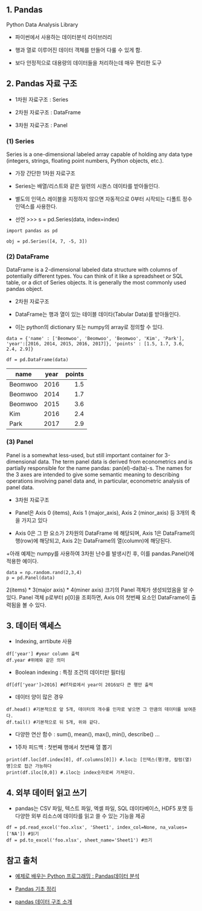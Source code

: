 ## 1. Pandas

Python Data Analysis Library

+ 파이썬에서 사용하는 데이터분석 라이브러리

+ 행과 열로 이루어진 데이터 객체를 만들어 다룰 수 있게 함.

+ 보다 안정적으로 대용량의 데이터들을 처리하는데 매우 편리한 도구


## 2. Pandas 자료 구조 

+ 1차원 자료구조 : Series

+ 2차원 자료구조 : DataFrame

+ 3차원 자료구조 : Panel


### (1) Series

 Series is a one-dimensional labeled array capable of holding any data type (integers, strings, floating point numbers, Python objects, etc.). 

+ 가장 간단한 1차원 자료구조

+ Series는 배열/리스트와 같은 일련의 시퀀스 데이타를 받아들인다.

+ 별도의 인덱스 레이블을 지정하지 않으면 자동적으로 0부터 시작되는 디폴트 정수 
인덱스를 사용한다.

+ 선언 >>> s = pd.Series(data, index=index)

```
import pandas as pd

obj = pd.Series([4, 7, -5, 3])
```

### (2) DataFrame

 DataFrame is a 2-dimensional labeled data structure with columns of potentially different types. You can think of it like a spreadsheet or SQL table, or a dict of Series objects. It is generally the most commonly used pandas object. 

+ 2차원 자료구조

+ DataFrame는 행과 열이 있는 테이블 데이타(Tabular Data)를 받아들인다. 

+ 이는 python의 dictionary 또는 numpy의 array로 정의할 수 있다.

```
data = {'name' : ['Beomwoo', 'Beomwoo', 'Beomwoo', 'Kim', 'Park'], 'year':[2016, 2014, 2015, 2016, 2017]}, 'points' : [1.5, 1.7, 3.6, 2.4, 2.9]}

df = pd.DataFrame(data)
```
|  <center>name</center> |  <center>year</center> |  <center>points</center> |
|:--------|:--------:|--------:|
|Beomwoo | <center>2016 </center> |1.5 |
|Beomwoo | <center>2014 </center> |1.7 |
|Beomwoo | <center>2015 </center> |3.6 |
|Kim | <center>2016 </center> |2.4 |
|Park | <center>2017 </center> |2.9 |

### (3) Panel

 Panel is a somewhat less-used, but still important container for 3-dimensional data. The term panel data is derived from econometrics and is partially responsible for the name pandas: pan(el)-da(ta)-s. The names for the 3 axes are intended to give some semantic meaning to describing operations involving panel data and, in particular, econometric analysis of panel data.

+ 3차원 자료구조

+ Panel은 Axis 0 (items), Axis 1 (major_axis), Axis 2 (minor_axis) 등 3개의 축을 가지고 있다

+ Axis 0은 그 한 요소가 2차원의 DataFrame 에 해당되며, Axis 1은 DataFrame의 행(row)에 해당되고, Axis 2는 DataFrame의 열(column)에 해당된다.

+아래 예제는 numpy를 사용하여 3차원 난수를 발생시킨 후, 이를 pandas.Panel()에 적용한 예이다.
```
data = np.random.rand(2,3,4)
p = pd.Panel(data)
```
2(items) * 3(major axis) * 4(miner axis)  크기의 Panel 객체가 생성되었음을 알 수 있다.
Panel 객체 p로부터 p[0]을 조회하면, Axis 0의 첫번째 요소인 DataFrame이 출력됨을 볼 수 있다.


## 3. 데이터 액세스

+ Indexing, arrtibute 사용 
```
df['year'] #year column 출력 
df.year #위에와 같은 의미
```
+ Boolean indexing : 특정 조건의 데이터만 필터링 
```
df[df['year']>2016] #df자료에서 year이 2016보다 큰 행만 출력 
```
+ 데이터 양이 많은 경우
```
df.head() #기본적으로 앞 5개, 데이터의 개수를 인자로 넣으면 그 만큼의 데이터를 보여준다.
df.tail() #기본적으로 뒤 5개, 위와 같다.
```
+ 다양한 연산 함수 : sum(), mean(), max(), min(), describe() ...

+ 1주차 피드백 : 첫번째 행에서 첫번째 열 뽑기 
```
print(df.loc[df.index[0], df.columns[0]]) #.loc는 [인덱스(행)명, 칼럼(열)명]으로 접근 가능하다
print(df.iloc[0,0]) #.iloc는 index숫자로써 가져온다.
```


## 4. 외부 데이터 읽고 쓰기

 + pandas는 CSV 파일, 텍스트 파일, 엑셀 파일, SQL 데이타베이스, HDF5 포맷 등 다양한 외부 리소스에 데이타를 읽고 쓸 수 있는 기능을 제공

```
df = pd.read_excel('foo.xlsx', 'Sheet1', index_col=None, na_values=['NA']) #읽기
df = pd.to_excel('foo.xlsx', sheet_name='Sheet1') #쓰기

```

## 참고 출처 

+ [예제로 배우는 Python 프로그래밍 : Pandas데이터 분석](http://pythonstudy.xyz/python/article/408-pandas-%EB%8D%B0%EC%9D%B4%ED%83%80-%EB%B6%84%EC%84%9D)

+ [Pandas 기초 정리](https://doorbw.tistory.com/172)

+ [pandas 데이터 구조 소개](https://pandas.pydata.org/pandas-docs/stable/getting_started/dsintro.html)

